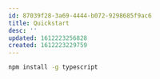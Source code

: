 ```yaml
---
id: 87039f28-3a69-4444-b072-9298685f9ac6
title: Quickstart
desc: ''
updated: 1612223256828
created: 1612223229759
---
```



```bash
npm install -g typescript
```